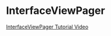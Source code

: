 # InterfaceViewPager

[InterfaceViewPager Tutorial Video](https://www.youtube.com/watch?v=YHvueruyk_o)